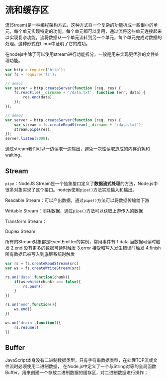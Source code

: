 # 流和缓存区

流(Stream)是一种编程架构方式，这种方式将一个复杂的功能拆成一些很小的单元，每个单元实现特定的功能，每个单元都可以复用，通过流将这些单元连接起来以实现复杂功能，流将数据从一个单元流转到另一个单元，每个单元完成对数据的处理。这种形式在Linux中证明了它的成功。

在nodejs中除了可以使用stream进行功能拆分，一般是用来实现更优雅的文件处理功能。

``` js
var http = require('http');
var fs = require('fs');

// demo1
var server = http.createServer(function (req, res) {
    fs.readFile(__dirname + '/data.txt', function (err, data) {
        res.end(data);
    });
});

// demo2
var server = http.createServer(function (req, res) {
    var stream = fs.createReadStream(__dirname + '/data.txt');
    stream.pipe(res);
});
server.listen(8000);
```

通过stream我们可以一边读取一边输出，避免一次性读取造成的内存消耗和waiting。

## Stream

`pipe`：NodeJS Stream是一个抽象接口定义了**数据流式处理**的方法，Node.js中很多对象实现了这个接口。nodejs使用`pipe()`方法实现输入和输出。

Readable Stream：可以产出数据，通过`pipe()`方法可以将数据传输给下游

Writable Stream：消耗数据，通过`pipe()`方法可以获取上游传入的数据

Transform Stream：

Duplex Stream

所有的Stream对象都是EventEmitter的实例，常用事件有
1.data   当数据可读时触发
2.end    没有更多的数据可读时触发
3.error  接受和写入发生错误时触发
4.finish 所有数据已被写入到底层系统时触发

``` js
var rs = fs.createReadStream(src)
var ws = fs.createWriteStream(src)

rs.on('data',function(chunk){
    if(ws.white(chunk) === false){
        rs.push()
    }
})

rs.on('end',function(){
    ws.end()
})

ws.on('drain',function(){
    rs.resume()
})
```

## Buffer

JavaScript本身没有二进制数据类型，只有字符串数据类型，在处理TCP流或文件流时必须使用二进制数据，
在Node.js中定义了一个与String对等的全局函数Buffer，用来创建一个存放二进制数据的缓存区，对二进制数据进行操作；
